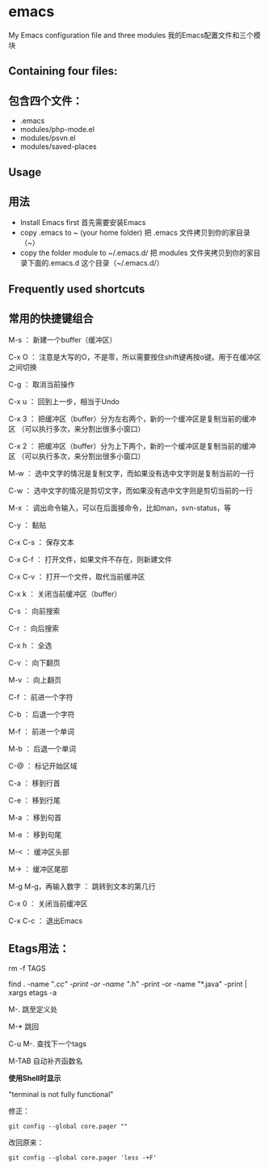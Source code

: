 # emacs
My Emacs configuration file and three modules
我的Emacs配置文件和三个模块

## Containing four files:
## 包含四个文件：

  - .emacs
  - modules/php-mode.el
  - modules/psvn.el
  - modules/saved-places
 
## Usage
## 用法
 
  - Install Emacs first 首先需要安装Emacs
  - copy .emacs to ~ (your home folder) 把 .emacs 文件拷贝到你的家目录（~）
  - copy the folder module to ~/.emacs.d/ 把 modules 文件夹拷贝到你的家目录下面的.emacs.d 这个目录（~/.emacs.d/）


## Frequently used shortcuts
## 常用的快捷键组合


M-s  ： 新建一个buffer（缓冲区）

C-x O ： 注意是大写的O，不是零，所以需要按住shift键再按o键。用于在缓冲区之间切换

C-g ： 取消当前操作

C-x u ：  回到上一步，相当于Undo

C-x 3 ： 把缓冲区（buffer）分为左右两个，新的一个缓冲区是复制当前的缓冲区 （可以执行多次，来分割出很多小窗口）

C-x 2 ： 把缓冲区（buffer）分为上下两个，新的一个缓冲区是复制当前的缓冲区 （可以执行多次，来分割出很多小窗口）

M-w ： 选中文字的情况是复制文字，而如果没有选中文字则是复制当前的一行

C-w ： 选中文字的情况是剪切文字，而如果没有选中文字则是剪切当前的一行

M-x ： 调出命令输入，可以在后面接命令，比如man，svn-status，等

C-y ： 黏贴

C-x C-s ： 保存文本

C-x C-f ： 打开文件，如果文件不存在，则新建文件

C-x C-v ： 打开一个文件，取代当前缓冲区

C-x k ： 关闭当前缓冲区（buffer）

C-s ： 向前搜索

C-r ： 向后搜索

C-x h ： 全选

C-v ： 向下翻页

M-v ： 向上翻页

C-f ： 前进一个字符

C-b ： 后退一个字符

M-f ： 前进一个单词

M-b ： 后退一个单词

C-@ ： 标记开始区域

C-a ： 移到行首

C-e ： 移到行尾

M-a ： 移到句首

M-e ： 移到句尾

M-< ： 缓冲区头部

M-> ： 缓冲区尾部

M-g M-g，再输入数字 ： 跳转到文本的第几行

C-x 0 ： 关闭当前缓冲区

C-x C-c ： 退出Emacs

## Etags用法：


rm -f TAGS

find . -name "*.cc" -print -or -name "*.h" -print -or -name "*.java" -print | xargs etags -a


M-. 跳至定义处

M-* 跳回

C-u M-. 查找下一个tags

M-TAB 自动补齐函数名


**使用Shell时显示**

"terminal is not fully functional"

修正：

```git config --global core.pager ""```

改回原来：

```git config --global core.pager 'less -+F'```

